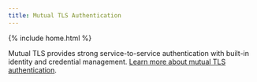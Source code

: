 ```yaml
---
title: Mutual TLS Authentication
---
```

{% include home.html %}

Mutual TLS provides strong service-to-service authentication with built-in identity and credential management.
[Learn more about mutual TLS authentication]({{home}}/docs/concepts/security/mutual-tls.html).
